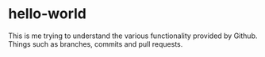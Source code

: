 # hello-world
This is me trying to understand the various functionality provided by Github. Things such as branches, commits and pull requests.
